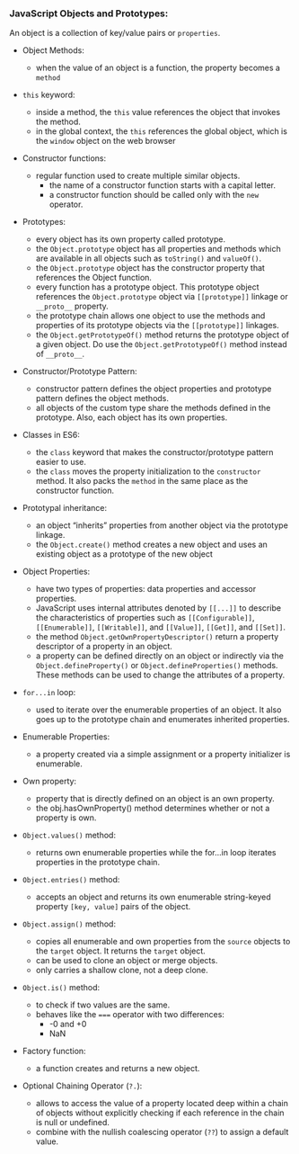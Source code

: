 <h3>JavaScript Objects and Prototypes:</h3>

An object is a collection of key/value pairs or `properties`.

- Object Methods:
    * when the value of an object is a function, the property becomes a `method`
- `this` keyword:
    * inside a method, the `this` value references the object that invokes the method.
    * in the global context, the `this` references the global object, which is the `window` object on the web browser

- Constructor functions:
    * regular function used to create multiple similar objects.
        - the name of a constructor function starts with a capital letter.
        - a constructor function should be called only with the `new` operator.

- Prototypes:
    * every object has its own property called prototype.
    * the `Object.prototype` object has all properties and methods which are available in all objects such as `toString()` and `valueOf()`.
    * the `Object.prototype` object has the constructor property that references the Object function.
    * every function has a prototype object. This prototype object references the `Object.prototype` object via `[[prototype]]` linkage or `__proto__` property.
    * the prototype chain allows one object to use the methods and properties of its prototype objects via the `[[prototype]]` linkages.
    * the `Object.getPrototypeOf()` method returns the prototype object of a given object. Do use the `Object.getPrototypeOf()` method instead of `__proto__`.

- Constructor/Prototype Pattern:
    * constructor pattern defines the object properties and prototype pattern defines the object methods.
    * all objects of the custom type share the methods defined in the prototype. Also, each object has its own properties.

- Classes in ES6:
    * the `class` keyword that makes the constructor/prototype pattern easier to use. 
    * the `class` moves the property initialization to the `constructor` method. It also packs the `method` in the same place as the constructor function.

- Prototypal inheritance:
    * an object “inherits” properties from another object via the prototype linkage.
    * the `Object.create()` method creates a new object and uses an existing object as a prototype of the new object

- Object Properties:
    * have two types of properties: data properties and accessor properties.
    * JavaScript uses internal attributes denoted by `[[...]]` to describe the characteristics of properties such as `[[Configurable]]`, `[[Enumerable]]`, `[[Writable]]`, and  `[[Value]]`, `[[Get]]`, and `[[Set]]`.
    * the method `Object.getOwnPropertyDescriptor()` return a property descriptor of a property in an object.
    * a property can be defined directly on an object or indirectly via the `Object.defineProperty()` or `Object.defineProperties()` methods. These methods can be used to change the attributes of a property.

- `for...in` loop:
    * used to iterate over the enumerable properties of an object. It also goes up to the prototype chain and enumerates inherited properties.

- Enumerable Properties:
    * a property created via a simple assignment or a property initializer is enumerable.

- Own property:
    * property that is directly defined on an object is an own property.
    * the obj.hasOwnProperty() method determines whether or not a property is own.

- `Object.values()` method:
    * returns own enumerable properties while the for...in loop iterates properties in the prototype chain.

- `Object.entries()` method:
    * accepts an object and returns its own enumerable string-keyed property `[key, value]` pairs of the object.

- `Object.assign()` method:
    * copies all enumerable and own properties from the `source` objects to the `target` object. It returns the `target` object.
    * can be used to clone an object or merge objects.
    * only carries a shallow clone, not a deep clone.

- `Object.is()` method:
    * to check if two values are the same.
    * behaves like the `===` operator with two differences:
        - -0 and +0
        - NaN

- Factory function:
    * a function creates and returns a new object.

- Optional Chaining Operator (`?.`):
    * allows to access the value of a property located deep within a chain of objects without explicitly checking if each reference in the chain is null or undefined.
    * combine with the nullish coalescing operator (`??`) to assign a default value.
